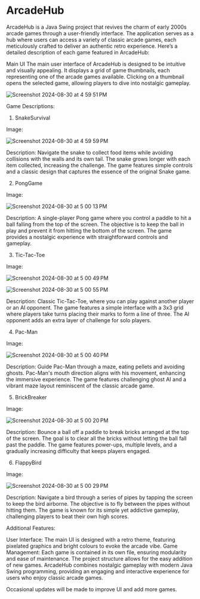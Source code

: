 # ArcadeHub

ArcadeHub is a Java Swing project that revives the charm of early 2000s arcade games through a user-friendly interface. The application serves as a hub where users can access a variety of classic arcade games, each meticulously crafted to deliver an authentic retro experience. Here’s a detailed description of each game featured in ArcadeHub:

Main UI
The main user interface of ArcadeHub is designed to be intuitive and visually appealing. It displays a grid of game thumbnails, each representing one of the arcade games available. Clicking on a thumbnail opens the selected game, allowing players to dive into nostalgic gameplay.

![Screenshot 2024-08-30 at 4 59 51 PM](https://github.com/user-attachments/assets/fd862335-227f-4e85-8bb3-37f122cb9479)



Game Descriptions:


1. SnakeSurvival

Image:

![Screenshot 2024-08-30 at 4 59 59 PM](https://github.com/user-attachments/assets/1dd694d8-458b-489e-bc28-1d5bb15eccba)

Description: Navigate the snake to collect food items while avoiding collisions with the walls and its own tail. The snake grows longer with each item collected, increasing the challenge. The game features simple controls and a classic design that captures the essence of the original Snake game.


2. PongGame

Image:

![Screenshot 2024-08-30 at 5 00 13 PM](https://github.com/user-attachments/assets/df65471e-49bb-4383-94aa-4b59d20eddfa)

Description: A single-player Pong game where you control a paddle to hit a ball falling from the top of the screen. The objective is to keep the ball in play and prevent it from hitting the bottom of the screen. The game provides a nostalgic experience with straightforward controls and gameplay.


3. Tic-Tac-Toe

Image:

![Screenshot 2024-08-30 at 5 00 49 PM](https://github.com/user-attachments/assets/512e1a29-a6b8-459e-83c9-e54518715cf7)

![Screenshot 2024-08-30 at 5 00 55 PM](https://github.com/user-attachments/assets/768b0a82-649d-480c-94d8-faf289206467)


Description: Classic Tic-Tac-Toe, where you can play against another player or an AI opponent. The game features a simple interface with a 3x3 grid where players take turns placing their marks to form a line of three. The AI opponent adds an extra layer of challenge for solo players.


4. Pac-Man

Image:

![Screenshot 2024-08-30 at 5 00 40 PM](https://github.com/user-attachments/assets/8fdfdfd2-c899-43cd-94c5-b41a0ee2eb8e)


Description: Guide Pac-Man through a maze, eating pellets and avoiding ghosts. Pac-Man's mouth direction aligns with his movement, enhancing the immersive experience. The game features challenging ghost AI and a vibrant maze layout reminiscent of the classic arcade game.

5. BrickBreaker

Image:

![Screenshot 2024-08-30 at 5 00 20 PM](https://github.com/user-attachments/assets/6aedc117-8cc6-4831-ab23-b4fa42f01e44)



Description: Bounce a ball off a paddle to break bricks arranged at the top of the screen. The goal is to clear all the bricks without letting the ball fall past the paddle. The game features power-ups, multiple levels, and a gradually increasing difficulty that keeps players engaged.


6. FlappyBird

Image:

![Screenshot 2024-08-30 at 5 00 29 PM](https://github.com/user-attachments/assets/2b9f7821-19cd-47f8-8a96-8f3fa70b2ec3)



Description: Navigate a bird through a series of pipes by tapping the screen to keep the bird airborne. The objective is to fly between the pipes without hitting them. The game is known for its simple yet addictive gameplay, challenging players to beat their own high scores.




Additional Features:


User Interface: The main UI is designed with a retro theme, featuring pixelated graphics and bright colours to evoke the arcade vibe.
Game Management: Each game is contained in its own file, ensuring modularity and ease of maintenance. The project structure allows for the easy addition of new games.
ArcadeHub combines nostalgic gameplay with modern Java Swing programming, providing an engaging and interactive experience for users who enjoy classic arcade games.



Occasional updates will be made to improve UI and add more games.
